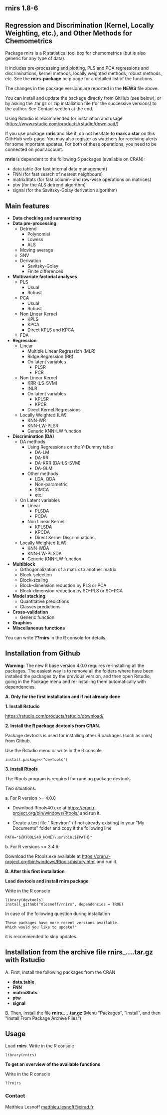 ## rnirs 1.8-6
## Regression and Discrimination (Kernel, Locally Weighting, etc.), and Other Methods for Chemometrics  

Package rnirs is a R statistical tool box for chemometrics (but is also generic for any type of data). 

It includes pre-processing and plotting, PLS and PCA regressions and discriminations, kernel methods, locally weighted methods, robust methods, etc. See the **rnirs-package** help page for a detailed list of the functions.

The changes in the package versions are reported in the **NEWS** file above. 

You can install and update the package directly from GitHub (see below), or by asking the .tar.gz or zip installation file (for the successive versions) to the author. See Contact section at the end. 

Using Rstudio is recommended for installation and usage (https://www.rstudio.com/products/rstudio/download/).

If you use package **rnris** and like it, do not hesitate to **mark a star** on this GithHub web-page. You may also register as watchers for receiving alerts for some important updates. For both of these operations, you need to be connected on your account.

**rnris** is dependent to the following 5 packages (available on CRAN):

- data.table      (for fast internal data management)
- FNN             (for fast search of nearest neighbours) 
- matrixStats     (for fast column- and row-wise operations on matrices)
- ptw             (for the ALS detrend algorithm)
- signal          (for the Savitsky-Golay derivation algorithm)

## Main features 

* **Data checking and summarizing**
* **Data pre-processing**
    - Detrend
        - Polynomial
        - Lowess
        - ALS
    - Moving average
    - SNV
    - Derivation
        - Savitsky-Golay
        - Finite differences
* **Multivariate factorial analyses** 
    - PLS
        - Usual
        - Robust
    - PCA
        - Usual
        - Robust
    - Non Linear Kernel
        - KPLS
        - KPCA
        - Direct KPLS and KPCA
    - FDA
* **Regression**
    - Linear
        - Multiple Linear Regression (MLR)
        - Ridge Regression (RR)
        - On latent variables
            - PLSR
            - PCR
    - Non Linear Kernel
        - KRR (LS-SVM)
        - INLR
        - On latent variables
            - KPLSR
            - KPCR 
        - Direct Kernel Regressions
    - Locally Weighted (LW)
        - KNN-WR
        - KNN-LW-PLSR
        - Generic KNN-LW function
* **Discrimination (DA)**
    - DA methods
        - Using Regressions on the Y-Dummy table
            - DA-LM
            - DA-RR
            - DA-KRR (DA-LS-SVM)
            - DA-GLM
        - Other methods
            - LDA, QDA
            - Non-parametric
            - SIMCA
            - etc.
    - On Latent variables
        - Linear
            - PLSDA
            - PCDA
        - Non Linear Kernel
            - KPLSDA
            - KPCDA
            - Direct Kernel Discriminations
    - Locally Weighted (LW)
        - KNN-WDA
        - KNN-LW-PLSDA
        - Generic KNN-LW function
* **Multiblock**
    - Orthogonalization of a matrix to another matrix
    - Block-selection
    - Block-scaling
    - Block-dimension reduction by PLS or PCA
    - Block-dimension reduction by SO-PLS or SO-PCA
* **Model stacking**
    - Quantitative predictions
    - Classes predictions
* **Cross-validation**
    - Generic function
* **Graphics**
* **Miscellaneous functions**

You can write **??rnirs** in the R console for details.

## Installation from Github

**Warning:** The new R base version 4.0.0 requires re-installing all the packages. The easiest way is to remove all the folders where have been installed the packages by the previous version, and then open Rstudio, going in the Package menu and re-installing them automatically with dependencies.

**A. Only for the first installation and if not already done** 

**1. Install Rstudio**

https://rstudio.com/products/rstudio/download/ 

**2. Install the R package devtools from CRAN.** 

Package devtools is used for installing other R packages (such as rnirs) from Github.  

Use the Rstudio menu or write in the R console
```{r}
install.packages("devtools")
```

**3. Install Rtools**

The Rtools program is required for running package devtools.

Two situations:

a. For R version >= 4.0.0

- Download Rtools40.exe at https://cran.r-project.org/bin/windows/Rtools/ and run it.

- Create a text file ".Renviron" (if not already existing) in your "My Documents" folder and copy it the following line
```{r}
PATH="${RTOOLS40_HOME}\usr\bin;${PATH}"
```

b. For R versions <= 3.4.6

Download the Rtools.exe available at https://cran.r-project.org/bin/windows/Rtools/history.html and run it.

**B. After this first installation** 

**Load devtools and install rnirs package** 

Write in the R console
```{r}
library(devtools)
install_github("mlesnoff/rnirs", dependencies = TRUE)
```

In case of the following question during installation
```{r}
These packages have more recent versions available.
Which would you like to update?"
```
it is recommended to skip updates.

## Installation from the archive file rnirs_....tar.gz with Rstudio

A. First, install the following packages from the CRAN

- **data.table**
- **FNN**
- **matrixStats**
- **ptw**
- **signal**

B. Then, install the file **rnirs_....tar.gz** (Menu "Packages", "Install", and then "Install From Package Archive Files")

## Usage

Load **rnirs**. Write in the R console

```{r}
library(rnirs)
```
**To get an overview of the available functions**

Write in the R console

```{r}
??rnirs
```
### Contact

Matthieu Lesnoff
matthieu.lesnoff@cirad.fr

